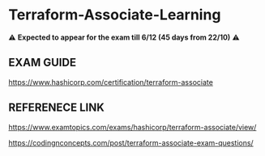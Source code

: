 # Terraform-Associate-Learning

⚠ **Expected to appear for the exam till 6/12 (45 days from 22/10)** ⚠

## EXAM GUIDE
https://www.hashicorp.com/certification/terraform-associate

## REFERENECE LINK

https://www.examtopics.com/exams/hashicorp/terraform-associate/view/

https://codingnconcepts.com/post/terraform-associate-exam-questions/